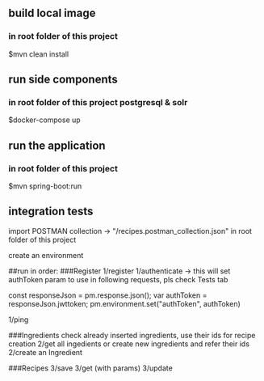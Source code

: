 ## build local image
### in root folder of this project
$mvn clean install
## run side components
### in root folder of this project postgresql & solr
$docker-compose up
## run the application
### in root folder of this project 
$mvn spring-boot:run

## integration tests
import POSTMAN collection
-> "/recipes.postman_collection.json" in root folder of this project 

create an environment

##run in order: 
###Register
1/register
1/authenticate -> this will set authToken param to use in following requests, pls check Tests tab

const responseJson = pm.response.json();
var authToken = responseJson.jwttoken;
pm.environment.set("authToken", authToken)

1/ping

###Ingredients
check already inserted ingredients, use their ids for recipe creation
2/get all ingedients
or create new ingredients and refer their ids
2/create an Ingredient

###Recipes
3/save 
3/get (with params)
3/update